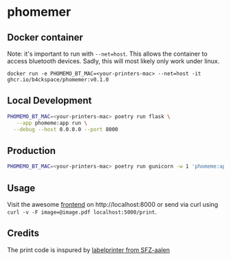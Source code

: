 # phomemer

## Docker container

Note: it's important to run with `--net=host`. This allows the container to
access bluetooth devices. Sadly, this will most likely only work under linux.

```
docker run -e PHOMEMO_BT_MAC=<your-printers-mac> --net=host -it ghcr.io/b4ckspace/phomemer:v0.1.0
```

## Local Development

```sh
PHOMEMO_BT_MAC=<your-printers-mac> poetry run flask \
   --app phomeme:app run \
  --debug --host 0.0.0.0 --port 8000
```

## Production

```sh
PHOMEMO_BT_MAC=<your-printers-mac> poetry run gunicorn -w 1 'phomeme:app' -b [::0]
```

## Usage

Visit the awesome [frontend][1] on http://localhost:8000 or send via
curl using `curl -v -F image=@image.pdf localhost:5000/print`.

## Credits

The print code is inspured by [labelprinter from SFZ-aalen][1]


[1]: https://gitlab.com/sfz.aalen/infra/labelprinter

